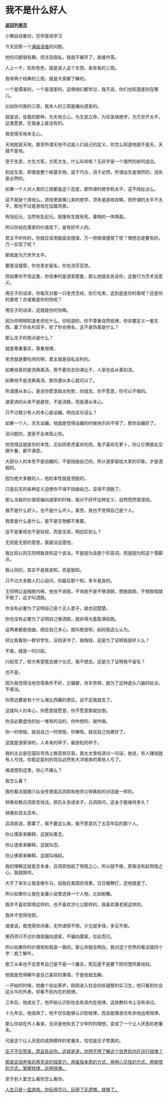 # 我不是什么好人

[**返回列表页**](/gzh/记忆承载3)

小懒自动备份，仅供查阅学习

今天回答一个[满级读者](http://mp.weixin.qq.com/s?__biz=Mzg4MTg2MzU3Mg==&mid=2247484410&idx=1&sn=02c0d283a668cb582770ce34a979982d&chksm=cf5e3d01f829b41743b8d114c087f6ac20c7010d63c1b37e9e52c41d35014f3019ec20c9877e&scene=21#wechat_redirect)的问题。

他的问题很有趣，但涉及隐私，我就不展开了，直接作答。

人上一千，形形色色，就是说人这个东西，各有各的三观。

我举两个经典的三观，就是大家都了解的。  

一个是儒家的，一个是道家的。这俩咱们都学过，我不说，你们也知道差别在哪儿。

比如你问我的三观，我本人的三观是偏向道家的。  

就是说，张载的那种，为天地立心，为生民立命，为往圣继绝学，为万世开太平，这类愿景，在我身上是没有的。

我觉得天地本无心。  

天地就是天地，甚至所谓天地不过是人们自己的定义，你怎么知道地就不是天，天就不是地。  

至于生民，方生方死，方死方生，什么叫命呢？无非宇宙一个偶然的排列组合。  

别说生民，即便是整个碳基生物，诞于巧合，消于必然。所谓出生是偶然的，消失是必然的。

如果一个人对人类的三观都是这个态度，那所谓的绝学和太平，这不纯扯淡么。  

这不就是个游戏么，游戏里面哪儿来的绝学，顶多是游戏攻略，而所谓的太平不太平，那也不过是游戏在加载场景。  

有恒纪元，当然有乱纪元。就像有生就有死，事物的一体两面。

所以你站在儒家的价值观下，是有好坏人的。  

君主不听你的，你就应该用脑袋去撞墙，万一把南墙撞穿了呢？理想总是要有的，万一实现了呢？  

那就是为万世开太平。  

要是没撞穿，你也青史留名，你也流芳百世。  

但如果你不信这套，你信奉的是道家那套，那么他就会告诉你，这套行为艺术没意义。  

用庄子的话讲，你每天对着一只老虎念经，劝它吃素，这到底是你的善呢？还是你的愚呢？亦或者是你的伪呢？  

用庄子的话讲，这就是你的伪嘛。

因为你明明知道老虎吃什么，你知道的，你不尊重自然规律，你非要定义一套东西，赢了你名利双手，败了你也得名，这不是伪善是什么？

那么庄子的观点是什么？  

就是尊重事实，尊重规律。

老虎就是要吃肉的呀，君主就是自私自利的。  

如果他真的是尧舜禹汤，用不着你去扮演比干，人家也会从善如流。

如果他不是尧舜禹汤，那你遵从本心就可以了。  

所谓遵从本心，是说你愿意趋炎附势，你就去，你不愿意，你可以不做的。

道家讲的从来不是避世，不是消极，而是遵从本心。  

只不过极少有人的本心是谄媚，明白这句话么？  

如果一个人，天生谄媚，他就是觉得谄媚的时候快乐的不得了，那你谄媚好了。  

没问题的，道家不会来阻止你。  

他觉得这就是你的本性，正如同老虎喜欢吃肉，兔子喜欢吃萝卜，你让它俩彼此交换午餐，都不满意。  

大部分人的本性不是谄媚的，不是扭曲自己的，所以道家留给大家的印象，才是洒脱的。  

因为绝大多数的人，他的本性就是洒脱的。  

只是后天的各种定义迫使你不得不扭曲自己，显得不洒脱了。  

那么当我的价值观偏向道家的时候，我对于好坏这种定义，自然而然很漠视。  

我不是什么好人，也不是什么坏人，甚至，我也不觉得自己是个人。

我爱是什么是什么，是不是生物都不重要。

这不是重视也不是轻视，而是无视，明白区别么？  

无视是无感的意思，我就没这感觉。  

我比较认同王阳明致良知这个说法，不是因为良那个形容词，而是因为知这个落脚点。  

我认同的，其实不是致良知，而是致知。

只不过大多数人扪心自问，你最后那个知，多半是良的。  

王阳明让盗贼脱内裤，他也不肯脱，不肯脱不是不够洒脱，想脱就脱，不想脱咱就不脱了，这才叫洒脱。  

你没有必要为了证明自己是个正人君子，就衣冠楚楚。  

你也没有必要为了证明自己够洒脱，就非得光着腚满街跑。

这两者都是扭曲，顺应自己本心，就叫致良知，起码我这么认为。  

好比我看到一群穷学生，没钱读书了，我掏钱，这是为了证明我是好人么？  

不是，就是一时兴起。

兴起完了，校方希望我去搞个仪式，我不想去，这是为了证明我不留名？  

也不是。  

因为我觉得当地住宿条件不好，又偏僻，舟车劳顿，就为了这种虚头八脑的扯淡，不值当。  

你旁边要是有个什么堪比西藏的景区，说不定我就去了。  

这就叫人的本心，你愿意就愿意，你不愿意那就拉倒。  

你没必要虚伪的扯一堆有的没的，你咋想的，就咋做。  

你一时恻隐，就说自己一时恻隐，你懒惰，就说自己怕累好了。  

这就是道家讲的，人本来的样子，最放松的样子。  

我的主业是在国际市场上做高频交易，我太太曾经讲过一句话，她说，有人赚钱就有人亏钱，你稳定盈利的背后必然有大洋彼岸的某些人亏了。  

难道想到这里，你心不痛么？

我怎么看？  

我的看法就跟八仙全传里面吕洞宾和他师父钟离权的对话是一样的。

钟离权教吕洞宾变戏法，把石头变成金子，吕洞宾问，这金子能维持多久？

钟离权说五百年。

吕洞宾说，那算了，我不要这么做，我不愿意坑了五百年后的那个人。  

你让儒家来解释，这就叫善念。  

你让道家来解释，这就叫念。

你让佛家来解释，这就叫缘起。  

我的理解这就是念本身，吕洞宾他起了恻隐之心，所以就不做，那我没有起恻隐之心，我就做呗。  

大不了来生让我变做牛马，投胎在美国农场里，日日被鞭打，还他就是了。  

所以如果你让我在金庸小说里选择一个人物，比如射雕。

我并不喜欢郭靖这样的，也不喜欢洪七公那样的，我喜欢黄老邪这样的。

我并不觉得他邪。

或者说，我觉得世间事，无所谓邪不邪。少见就多怪，多见不邪。

黄药师只不过价值观偏向道家，不偏向儒家，仅此而已。

所以如果你的价值观和我是一致的，那么你就会明白，我对这个世界的看法就四个字：庖丁解牛。

庖丁从来也不去思考自己是不是一个屠夫，死后是不是要下阴司堕阿鼻地狱。

他就是觉得解牛是自己喜欢的事情，于是他就去解。  

一开始的时候，他像个初出茅庐，刚刚进入社会四处碰壁的实习生，他只看到社会这头牛的外表，却看不到内在的规律。

三年后，他成长了，他开始认识到社会有其内在规律，这些教科书上没有讲过。  

十九年后，他成熟了，他不仅仅能够认识到规律，而且能够游刃有余地运用规律。  

那么你站在外人看来，无非是他失去了少年时的理想，变成了一个让人厌恶的老屠夫。  

可是这个让人厌恶的成熟模样的老屠夫，恰恰是庄子赞美的。  

[庄子不仅赞美，而且告诉你，这就是道，你想不想了解这个世界的内在运行规律？  
](http://mp.weixin.qq.com/s?__biz=MzkwMzQ1MzczOQ==&mid=2247484171&idx=1&sn=66e805158e844128a24f899d8a98154b&chksm=c0974e4ff7e0c75990d2180928f5e2956e402cfa64e222d49ecb464376ad2fd8848af6f87547&scene=21#wechat_redirect)

[那就去培养我前两天说的探索力，用直指本质的方式，用明心见性的方式，用顿悟的方式，掌握规律，运用规律。](http://mp.weixin.qq.com/s?__biz=MzkwMzQ1MzczOQ==&mid=2247484171&idx=1&sn=66e805158e844128a24f899d8a98154b&chksm=c0974e4ff7e0c75990d2180928f5e2956e402cfa64e222d49ecb464376ad2fd8848af6f87547&scene=21#wechat_redirect)  

至于别人爱怎么看你怎么看你。  

[人生只是一盘游戏，你玩得尽兴，玩得了无遗憾，就够了。](http://mp.weixin.qq.com/s?__biz=MzkwMzQ1MzczOQ==&mid=2247484171&idx=1&sn=66e805158e844128a24f899d8a98154b&chksm=c0974e4ff7e0c75990d2180928f5e2956e402cfa64e222d49ecb464376ad2fd8848af6f87547&scene=21#wechat_redirect)

